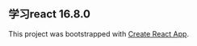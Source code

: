 ## 学习react 16.8.0

This project was bootstrapped with [Create React App](https://github.com/facebook/create-react-app).


